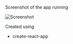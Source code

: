 Screenshot of the app running

![Screenshot](https://i.imgur.com/aKoxEZx.png)

Created using 
  - create-react-app

